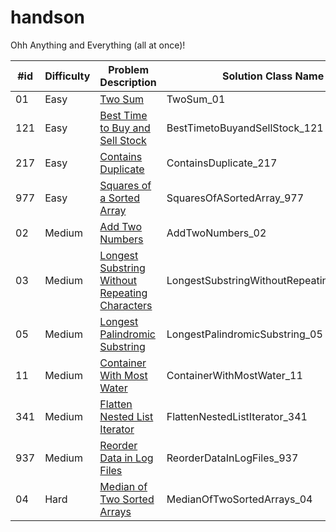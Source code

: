 # handson
Ohh Anything and Everything (all at once)!

| #id | Difficulty | Problem Description                                                                                                            | Solution Class Name                      |
|-----|------------|--------------------------------------------------------------------------------------------------------------------------------|------------------------------------------|
| 01  | Easy       | [Two Sum](https://leetcode.com/problems/two-sum/)                                                                              | TwoSum_01                                |
| 121 | Easy       | [Best Time to Buy and Sell Stock](https://leetcode.com/problems/best-time-to-buy-and-sell-stock/)                              | BestTimetoBuyandSellStock_121            |
| 217 | Easy       | [Contains Duplicate](https://leetcode.com/problems/contains-duplicate/)                                                        | ContainsDuplicate_217                    |
| 977 | Easy       | [Squares of a Sorted Array](https://leetcode.com/problems/squares-of-a-sorted-array/)                                          | SquaresOfASortedArray_977                |
| 02  | Medium     | [Add Two Numbers](https://leetcode.com/problems/add-two-numbers/)                                                              | AddTwoNumbers_02                         |
| 03  | Medium     | [Longest Substring Without Repeating Characters](https://leetcode.com/problems/longest-substring-without-repeating-characters/) | LongestSubstringWithoutRepeatingChars_03 |
| 05  | Medium     | [Longest Palindromic Substring](https://leetcode.com/problems/longest-palindromic-substring/)                                  | LongestPalindromicSubstring_05           |
| 11  | Medium     | [Container With Most Water](https://leetcode.com/problems/container-with-most-water/)                                          | ContainerWithMostWater_11                |
| 341 | Medium     | [Flatten Nested List Iterator](https://leetcode.com/problems/flatten-nested-list-iterator/)                                    | FlattenNestedListIterator_341            |
| 937 | Medium     | [Reorder Data in Log Files](https://leetcode.com/problems/reorder-data-in-log-files/)                                          | ReorderDataInLogFiles_937                |
| 04  | Hard       | [Median of Two Sorted Arrays](https://leetcode.com/problems/median-of-two-sorted-arrays/)                                      | MedianOfTwoSortedArrays_04               |